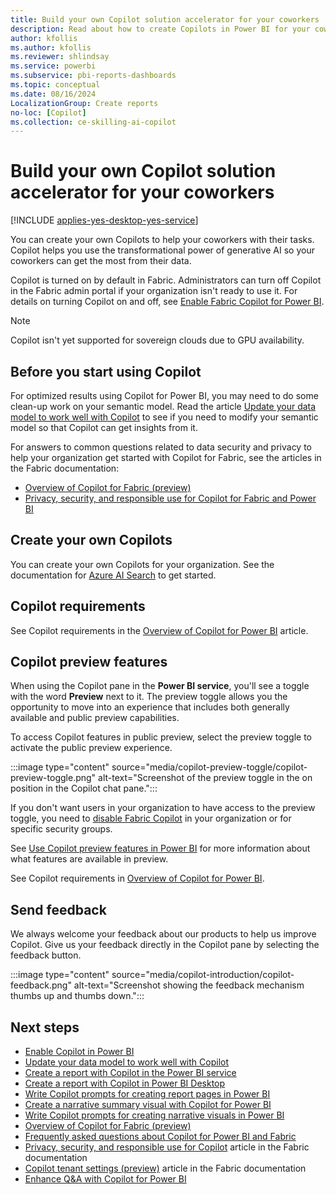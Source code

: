 ```yaml
---
title: Build your own Copilot solution accelerator for your coworkers
description: Read about how to create Copilots in Power BI for your coworkers.
author: kfollis
ms.author: kfollis
ms.reviewer: shlindsay
ms.service: powerbi
ms.subservice: pbi-reports-dashboards
ms.topic: conceptual
ms.date: 08/16/2024
LocalizationGroup: Create reports
no-loc: [Copilot]
ms.collection: ce-skilling-ai-copilot
---
```


# Build your own Copilot solution accelerator for your coworkers

[!INCLUDE [applies-yes-desktop-yes-service](../includes/applies-yes-desktop-yes-service.md)]

You can create your own Copilots to help your coworkers with their tasks. Copilot helps you use the transformational power of generative AI so your coworkers can get the most from their data.

Copilot is turned on by default in Fabric. Administrators can turn off Copilot in the Fabric admin portal if your organization isn't ready to use it. For details on turning Copilot on and off, see [Enable Fabric Copilot for Power BI](/fabric/get-started/copilot-enable-fabric).

> [!NOTE]
> Copilot isn't yet supported for sovereign clouds due to GPU availability.

## Before you start using Copilot

For optimized results using Copilot for Power BI, you may need to do some clean-up work on your semantic model. Read the article [Update your data model to work well with Copilot](copilot-evaluate-data.md) to see if you need to modify your semantic model so that Copilot can get insights from it.

For answers to common questions related to data security and privacy to help your organization get started with Copilot for Fabric, see the articles in the Fabric documentation:

- [Overview of Copilot for Fabric (preview)](/fabric/get-started/copilot-fabric-overview) 
- [Privacy, security, and responsible use for Copilot for Fabric and Power BI](/fabric/get-started/copilot-power-bi-privacy-security)

## Create your own Copilots

You can create your own Copilots for your organization. See the documentation for [Azure AI Search](/azure/search/search-what-is-azure-search) to get started.

## Copilot requirements

See Copilot requirements in the [Overview of Copilot for Power BI](copilot-introduction.md#copilot-requirements) article.

## Copilot preview features

When using the Copilot pane in the **Power BI service**, you'll see a toggle with the word **Preview** next to it. The preview toggle allows you the opportunity to move into an experience that includes both generally available and public preview capabilities. 

To access Copilot features in public preview, select the preview toggle to activate the public preview experience.

:::image type="content" source="media/copilot-preview-toggle/copilot-preview-toggle.png" alt-text="Screenshot of the preview toggle in the on position in the Copilot chat pane.":::

If you don't want users in your organization to have access to the preview toggle, you need to [disable Fabric Copilot](/fabric/admin/service-admin-portal-copilot) in your organization or for specific security groups.

See [Use Copilot preview features in Power BI](copilot-preview-toggle.md) for more information about what features are available in preview.

See Copilot requirements in [Overview of Copilot for Power BI](copilot-introduction.md#copilot-requirements).

## Send feedback

We always welcome your feedback about our products to help us improve Copilot. Give us your feedback directly in the Copilot pane by selecting the feedback button.

:::image type="content" source="media/copilot-introduction/copilot-feedback.png" alt-text="Screenshot showing the feedback mechanism thumbs up and thumbs down.":::

## Next steps

- [Enable Copilot in Power BI](/fabric/get-started/copilot-enable-fabric)
- [Update your data model to work well with Copilot](copilot-evaluate-data.md)
- [Create a report with Copilot in the Power BI service](copilot-create-report-service.md)
- [Create a report with Copilot in Power BI Desktop](copilot-create-desktop-report.md)
- [Write Copilot prompts for creating report pages in Power BI](copilot-prompts-report-pages.md)
- [Create a narrative summary visual with Copilot for Power BI](copilot-create-narrative.md)
- [Write Copilot prompts for creating narrative visuals in Power BI](copilot-prompts-narratives.md)
- [Overview of Copilot for Fabric (preview)](/fabric/get-started/copilot-fabric-overview)
- [Frequently asked questions about Copilot for Power BI and Fabric](/fabric/get-started/copilot-faq-fabric)
- [Privacy, security, and responsible use for Copilot](/fabric/get-started/copilot-privacy-security) article in the Fabric documentation 
- [Copilot tenant settings (preview)](/fabric/admin/service-admin-portal-copilot) article in the Fabric documentation 
- [Enhance Q&A with Copilot for Power BI](../natural-language/q-and-a-copilot-enhancements.md)
